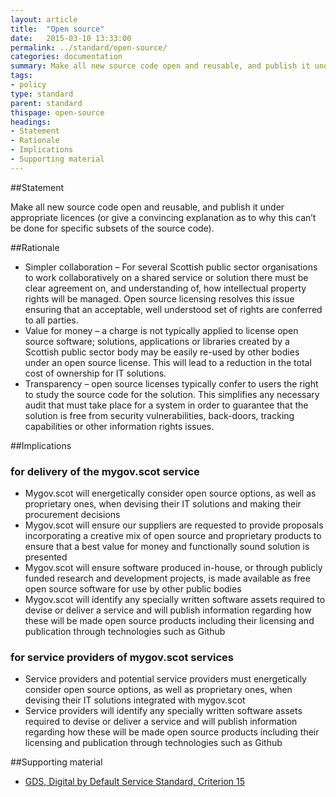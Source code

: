 ```yaml
---
layout: article
title:  "Open source"
date:   2015-03-10 13:33:00
permalink: ../standard/open-source/ 
categories: documentation
summary: Make all new source code open and reusable, and publish it under appropriate licences (or give a convincing explanation as to why this can’t be done for specific subsets of the source code).
tags: 
- policy
type: standard
parent: standard
thispage: open-source
headings:
- Statement
- Rationale
- Implications
- Supporting material
---
```


##Statement

Make all new source code open and reusable, and publish it under appropriate licences (or give a convincing explanation as to why this can’t be done for specific subsets of the source code).

##Rationale

* Simpler collaboration – For several Scottish public sector organisations to work collaboratively on a shared service or solution there must be clear agreement on, and understanding of, how intellectual property rights will be managed. Open source licensing resolves this issue ensuring that an acceptable, well understood set of rights are conferred to all parties.
* Value for money – a charge is not typically applied to license open source software; solutions, applications or libraries created by a Scottish public sector body may be easily re-used by other bodies under an open source license. This will lead to a reduction in the total cost of ownership for IT solutions.
* Transparency – open source licenses typically confer to users the right to study the source code for the solution. This simplifies any necessary audit that must take place for a system in order to guarantee that the solution is free from security vulnerabilities, back-doors, tracking capabilities or other information rights issues.

##Implications

### for delivery of the mygov.scot service

* Mygov.scot will energetically consider open source options, as well as proprietary ones, when devising their IT solutions and making their procurement decisions
* Mygov.scot will ensure our suppliers are requested to provide proposals incorporating a creative mix of open source and proprietary products to ensure that a best value for money and functionally sound solution is presented
* Mygov.scot will ensure software produced in-house, or through publicly funded research and development projects, is made available as free open source software for use by other public bodies
* Mygov.scot will identify any specially written software assets required to devise or deliver a service and will publish information regarding how these will be made open source products including their licensing and publication through technologies such as Github

### for service providers of mygov.scot services

* Service providers and potential service providers must energetically consider open source options, as well as proprietary ones, when devising their IT solutions integrated with mygov.scot 
* Service providers will identify any specially written software assets required to devise or deliver a service and will publish information regarding how these will be made open source products including their licensing and publication through technologies such as Github

##Supporting material

- [GDS, Digital by Default Service Standard, Criterion 15](https://www.gov.uk/service-manual/digital-by-default#criterion-15)
